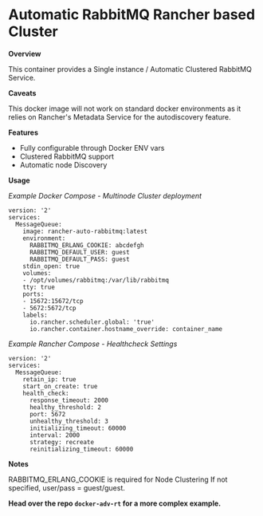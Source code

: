 # Automatic RabbitMQ Rancher based Cluster

 **Overview**

This container provides a Single instance / Automatic Clustered RabbitMQ Service.

**Caveats**

This docker image will not work on standard docker environments as it relies on Rancher's Metadata Service for the autodiscovery feature. 

**Features**

- Fully configurable through Docker ENV vars
- Clustered RabbitMQ support
- Automatic node Discovery

**Usage**

*Example Docker Compose - Multinode Cluster deployment*

```
version: '2'
services:
  MessageQueue:
    image: rancher-auto-rabbitmq:latest
    environment:
      RABBITMQ_ERLANG_COOKIE: abcdefgh
      RABBITMQ_DEFAULT_USER: guest
      RABBITMQ_DEFAULT_PASS: guest
    stdin_open: true
    volumes:
    - /opt/volumes/rabbitmq:/var/lib/rabbitmq
    tty: true
    ports:
    - 15672:15672/tcp
    - 5672:5672/tcp
    labels:
      io.rancher.scheduler.global: 'true'
      io.rancher.container.hostname_override: container_name
```

*Example Rancher Compose - Healthcheck Settings*

```
version: '2'
services:
  MessageQueue:
    retain_ip: true
    start_on_create: true
    health_check:
      response_timeout: 2000
      healthy_threshold: 2
      port: 5672
      unhealthy_threshold: 3
      initializing_timeout: 60000
      interval: 2000
      strategy: recreate
      reinitializing_timeout: 60000
```

**Notes**

RABBITMQ_ERLANG_COOKIE is required for Node Clustering
If not specified, user/pass = guest/guest.


**Head over the repo `docker-adv-rt` for a more complex example.**
